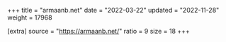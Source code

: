 +++
title = "armaanb.net"
date = "2022-03-22"
updated = "2022-11-28"
weight = 17968

[extra]
source = "https://armaanb.net/"
ratio = 9
size = 18
+++
